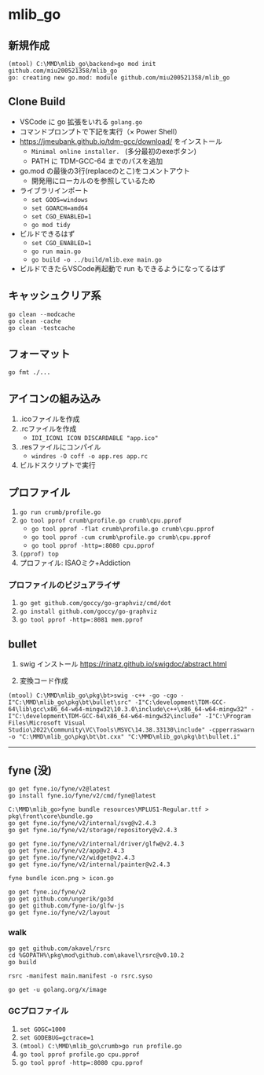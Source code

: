 # mlib_go

## 新規作成

```
(mtool) C:\MMD\mlib_go\backend>go mod init github.com/miu200521358/mlib_go
go: creating new go.mod: module github.com/miu200521358/mlib_go
```

## Clone Build

- VSCode に go 拡張をいれる `golang.go`
- コマンドプロンプトで下記を実行（× Power Shell）
- https://jmeubank.github.io/tdm-gcc/download/ をインストール
    - `Minimal online installer. ` (多分最初のexeボタン)
    - PATH に TDM-GCC-64 までのパスを追加
- go.mod の最後の3行(replaceのとこ)をコメントアウト
    - 開発用にローカルのを参照しているため
- ライブラリインポート
    - `set GOOS=windows`
    - `set GOARCH=amd64`
    - `set CGO_ENABLED=1`
    - `go mod tidy`
- ビルドできるはず
    - `set CGO_ENABLED=1`
    - `go run main.go`
    - `go build -o ../build/mlib.exe main.go`
- ビルドできたらVSCode再起動で run もできるようになってるはず

## キャッシュクリア系

```
go clean --modcache
go clean -cache
go clean -testcache
```

## フォーマット

```
go fmt ./...
```

## アイコンの組み込み

1. .icoファイルを作成
2. .rcファイルを作成
    - `IDI_ICON1 ICON DISCARDABLE "app.ico"`
3. .resファイルにコンパイル
    - `windres -O coff -o app.res app.rc`
4. ビルドスクリプトで実行


## プロファイル

1. `go run crumb/profile.go`
2. `go tool pprof crumb\profile.go crumb\cpu.pprof`
    - `go tool pprof -flat crumb\profile.go crumb\cpu.pprof`
    - `go tool pprof -cum crumb\profile.go crumb\cpu.pprof`
    - `go tool pprof -http=:8080 cpu.pprof`
3. `(pprof) top`
4. プロファイル: ISAOミク+Addiction


### プロファイルのビジュアライザ

1. `go get github.com/goccy/go-graphviz/cmd/dot`
2. `go install github.com/goccy/go-graphviz`
4. `go tool pprof -http=:8081 mem.pprof`


## bullet

1. swig インストール
https://rinatz.github.io/swigdoc/abstract.html

2. 変換コード作成

```
(mtool) C:\MMD\mlib_go\pkg\bt>swig -c++ -go -cgo -I"C:\MMD\mlib_go\pkg\bt\bullet\src" -I"C:\development\TDM-GCC-64\lib\gcc\x86_64-w64-mingw32\10.3.0\include\c++\x86_64-w64-mingw32" -I"C:\development\TDM-GCC-64\x86_64-w64-mingw32\include" -I"C:\Program Files\Microsoft Visual Studio\2022\Community\VC\Tools\MSVC\14.38.33130\include" -cpperraswarn -o "C:\MMD\mlib_go\pkg\bt\bt.cxx" "C:\MMD\mlib_go\pkg\bt\bullet.i"
```

---------


## fyne (没)

```
go get fyne.io/fyne/v2@latest
go install fyne.io/fyne/v2/cmd/fyne@latest
```

```
C:\MMD\mlib_go>fyne bundle resources\MPLUS1-Regular.ttf > pkg\front\core\bundle.go
go get fyne.io/fyne/v2/internal/svg@v2.4.3
go get fyne.io/fyne/v2/storage/repository@v2.4.3
```

```
go get fyne.io/fyne/v2/internal/driver/glfw@v2.4.3
go get fyne.io/fyne/v2/app@v2.4.3
go get fyne.io/fyne/v2/widget@v2.4.3
go get fyne.io/fyne/v2/internal/painter@v2.4.3
```

```
fyne bundle icon.png > icon.go
```

```
go get fyne.io/fyne/v2
go get github.com/ungerik/go3d
go get github.com/fyne-io/glfw-js
go get fyne.io/fyne/v2/layout
```

### walk

```
go get github.com/akavel/rsrc
cd %GOPATH%\pkg\mod\github.com\akavel\rsrc@v0.10.2
go build
```

```
rsrc -manifest main.manifest -o rsrc.syso
```

```
go get -u golang.org/x/image
```


### GCプロファイル

1. `set GOGC=1000`
2. `set GODEBUG=gctrace=1`
3. `(mtool) C:\MMD\mlib_go\crumb>go run profile.go`
4. `go tool pprof profile.go cpu.pprof`
5. `go tool pprof -http=:8080 cpu.pprof`
